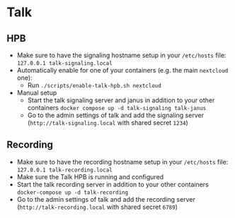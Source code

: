 # Talk

## HPB

- Make sure to have the signaling hostname setup in your `/etc/hosts` file: `127.0.0.1 talk-signaling.local`
- Automatically enable for one of your containers (e.g. the main `nextcloud` one):
  - Run `./scripts/enable-talk-hpb.sh nextcloud`
- Manual setup
  - Start the talk signaling server and janus in addition to your other containers `docker compose up -d talk-signaling talk-janus`
  - Go to the admin settings of talk and add the signaling server (`http://talk-signaling.local` with shared secret `1234`)

## Recording

- Make sure to have the recording hostname setup in your `/etc/hosts` file: `127.0.0.1 talk-recording.local`
- Make sure the Talk HPB is running and configured
- Start the talk recording server in addition to your other containers `docker-compose up -d talk-recording`
- Go to the admin settings of talk and add the recording server (`http://talk-recording.local` with shared secret `6789`)
